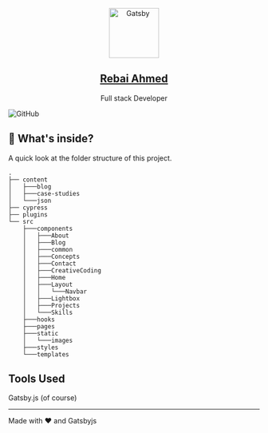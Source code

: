 <p align="center">
  <a href="https://rebaiahmed.github.io/">
    <img alt="Gatsby" src="./src/static/banner.png" width="100" />
    <h2 align="center">Rebai Ahmed</h2>
  </a>
</p> 
<p align="center">Full stack Developer</p>

![GitHub](https://img.shields.io/github/license/anuraghazra/anuraghazra.github.io)




## :open_file_folder: What's inside?

A quick look at the folder structure of this project.

    .
    ├── content
    │   ├───blog
    │   ├───case-studies
    │   └───json
    ├── cypress
    ├── plugins
    └── src
        ├───components
        │   ├───About
        │   ├───Blog
        │   ├───common
        │   ├───Concepts
        │   ├───Contact
        │   ├───CreativeCoding
        │   ├───Home
        │   ├───Layout
        │   │   └───Navbar
        │   ├───Lightbox
        │   ├───Projects
        │   └───Skills
        ├───hooks
        ├───pages
        ├───static
        │   └───images
        ├───styles
        └───templates


## Tools Used

 Gatsby.js (of course)



------

Made with :heart: and Gatsbyjs
